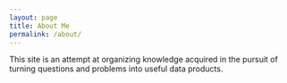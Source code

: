 ```yaml
---
layout: page
title: About Me
permalink: /about/
---
```


This site is an attempt at organizing knowledge acquired in the pursuit of turning questions and problems into useful data products.